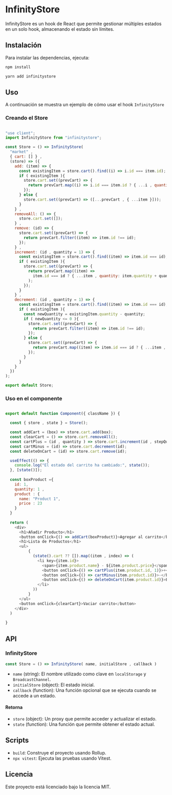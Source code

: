
# InfinityStore

InfinityStore es un hook de React que permite gestionar múltiples estados en un solo hook, almacenando el estado sin límites.

## Instalación

Para instalar las dependencias, ejecuta:

```bash
npm install
```
```bash
yarn add infinitystore
```

## Uso

A continuación se muestra un ejemplo de cómo usar el hook `InfinityStore`

### Creando el Store

```javascript

"use client";
import InfinityStore from "infinitystore";

const Store = () => InfinityStore(
  "market" ,
  { cart: [] } ,
  (store) => ({
    add: (item) => {
      const existingItem = store.cart().find((i) => i.id === item.id);
      if ( existingItem ){
        store.cart.set((prevCart) => {
          return prevCart.map((i) => i.id === item.id ? { ...i , quantity: i.quantity + item.quantity } : i);
        });
      } else {
        store.cart.set((prevCart) => ([...prevCart , { ...item }]));
      }
    } ,
    removeAll: () => {
      store.cart.set([]);
    } ,
    remove: (id) => {
      store.cart.set((prevCart) => {
        return prevCart.filter((item) => item.id !== id);
      });
    } ,
    increment: (id , quantity = 1) => {
      const existingItem = store.cart().find((item) => item.id === id);
      if ( existingItem ){
        store.cart.set((prevCart) => {
          return prevCart.map((item) =>
            item.id === id ? { ...item , quantity: item.quantity + quantity } : item
          );
        });
      }
    } ,
    decrement: (id , quantity = 1) => {
      const existingItem = store.cart().find((item) => item.id === id);
      if ( existingItem ){
        const newQuantity = existingItem.quantity - quantity;
        if ( newQuantity <= 0 ){
          store.cart.set((prevCart) => {
            return prevCart.filter((item) => item.id !== id);
          });
        } else {
          store.cart.set((prevCart) => {
            return prevCart.map((item) => item.id === id ? { ...item , quantity: newQuantity } : item);
          });
        }
      }
    }
  })
);

export default Store;

```
### Uso en el componente
```javascript

export default function Component({ className }) {

  const { store , state } = Store();

  const addCart = (box) => store.cart.add(box);
  const clearCart = () => store.cart.removeAll();
  const cartPlus = (id , quantity ) => store.cart.increment(id , stepQuantity);
  const cartMinus = (id) => store.cart.decrement(id);
  const deleteOnCart = (id) => store.cart.remove(id);

  useEffect(() => {
    console.log("El estado del carrito ha cambiado:", state());
  }, [state()]);
  
  const boxProduct ={ 
    id: 1,
    quantity: 1 ,
    product : {
      name: "Product 1",
      price : 23
    }
  }
  
  return (
    <div>
      <h1>Añadir Producto</h1>
      <button onClick={() => addCart(boxProduct)}>Agregar al carrito</button>
      <h1>Lista de Productos</h1>
      <ul>
          {
            (state().cart ?? []).map((item , index) => (
              <li key={item.id}>
                <span>{item.product.name} - ${item.product.price}</span>
                <button onClick={() => cartPlus(item.product.id, 1)}>+</button>
                <button onClick={() => cartMinus(item.product.id)}>-</button>
                <button onClick={() => deleteOnCart(item.product.id)}>Eliminar</button>
              </li>
            ))
          }
      </ul>
      <button onClick={clearCart}>Vaciar carrito</button>
    </div>
  )
  
}
```

## API

### InfinityStore

```javascript
const Store = () => InfinityStore( name, initialStore , callback )
```

- `name` (string): El nombre utilizado como clave en `localStorage` y `BroadcastChannel`.
- `initialStore` (object): El estado inicial.
- `callback` (function): Una función opcional que se ejecuta cuando se accede a un estado.

#### Retorna

- `store` (object): Un proxy que permite acceder y actualizar el estado.
- `state` (function): Una función que permite obtener el estado actual.

## Scripts

- `build`: Construye el proyecto usando Rollup.
- `npx vitest`: Ejecuta las pruebas usando Vitest.

## Licencia

Este proyecto está licenciado bajo la licencia MIT.
```